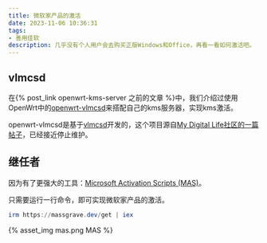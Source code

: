 ```yaml
---
title: 微软家产品的激活
date: 2023-11-06 10:36:31
tags:
- 善用佳软
description: 几乎没有个人用户会去购买正版Windows和Office，再看一看如何激活吧。
---
```

## vlmcsd

在{% post_link openwrt-kms-server 之前的文章 %}中，我们介绍过使用OpenWrt中的[openwrt-vlmcsd](https://github.com/cokebar/openwrt-vlmcsd)来搭配自己的kms服务器，实现kms激活。

openwrt-vlmcsd是基于[vlmcsd](https://github.com/Wind4/vlmcsd)开发的，这个项目源自[My Digital Life社区的一篇帖子](forums.mydigitallife.net/threads/50234)，已经接近停止维护。

## 继任者

因为有了更强大的工具：[Microsoft Activation Scripts (MAS)](https://github.com/massgravel/Microsoft-Activation-Scripts)。

只需要运行一行命令，即可实现微软家产品的激活。
```powershell
irm https://massgrave.dev/get | iex
```

{% asset_img mas.png MAS %}
